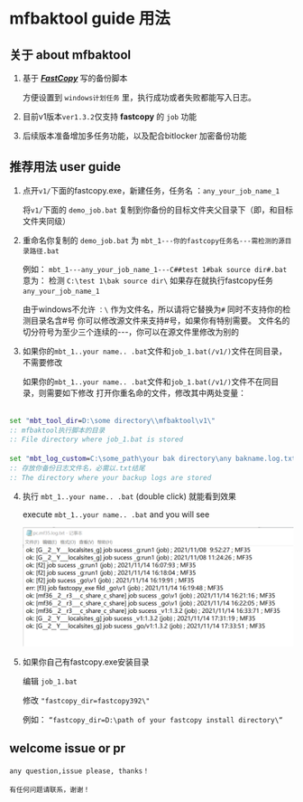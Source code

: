 
# mfbaktool guide 用法

## 关于 about mfbaktool

1. 基于 [***FastCopy***](http://fastcopy.jp) 写的备份脚本

    方便设置到 `windows计划任务` 里，执行成功或者失败都能写入日志。

2. 目前v1版本`ver1.3.2`仅支持 **fastcopy** 的 `job` 功能

3. 后续版本准备增加多任务功能，以及配合bitlocker 加密备份功能


## 推荐用法 user guide 


1. 点开`v1/`下面的fastcopy.exe，新建任务，任务名 ：`any_your_job_name_1`

   将`v1/`下面的 `demo_job.bat` 复制到你备份的目标文件夹父目录下（即，和目标文件夹同级）

2. 重命名你复制的 `demo_job.bat` 为  `mbt_1---你的fastcopy任务名---需检测的源目录路径.bat`

    例如：
     `mbt_1---any_your_job_name_1---C##test 1#bak source dir#.bat`
    意为： 
    检测 `C:\test 1\bak source dir\` 
    如果存在就执行fastcopy任务 `any_your_job_name_1`

    由于windows不允许 `：\` 作为文件名，所以请将它替换为`#`
    同时不支持你的检测目录名含#号
    你可以修改源文件来支持#号，如果你有特别需要。
    文件名的切分符号为至少三个连续的---，你可以在源文件里修改为别的

3.  如果你的`mbt_1..your name.. .bat`文件和`job_1.bat(/v1/)`文件在同目录，不需要修改

    如果你的`mbt_1..your name.. .bat`文件和`job_1.bat(/v1/)`文件不在同目录，则需要如下修改
    打开你重名命的文件，修改其中两处变量：

```bat

set "mbt_tool_dir=D:\some directory\\mfbaktool\v1\"
:: mfbaktool执行脚本的目录
:: File directory where job_1.bat is stored

set "mbt_log_custom=C:\some_path\your bak directory\any bakname.log.txt"
:: 存放你备份日志文件名，必需以.txt结尾
:: The directory where your backup logs are stored

```


4. 执行 `mbt_1..your name.. .bat` (double click) 就能看到效果

    execute `mbt_1..your name.. .bat` and you will see

    ![demo_1](./demo_1.png)


5. 如果你自己有fastcopy.exe安装目录

    编辑 `job_1.bat`

    修改 `"fastcopy_dir=fastcopy392\"`

    例如： `“fastcopy_dir=D:\path of your fastcopy install directory\“`

## welcome issue or pr

    any question,issue please, thanks！

    有任何问题请联系，谢谢！


<!-- 

## git init help

first init

echo "# mfbaktool_dev" >> README.md

git init
git add README.md

git commit -m "first commit"

git branch -M main

git remote add origin https://github.com/codecoke/mfbaktool.git

git push -u origin main


![avatar][base64str]

[base64str]:data:image/png;base64,iVBORw0......

-->